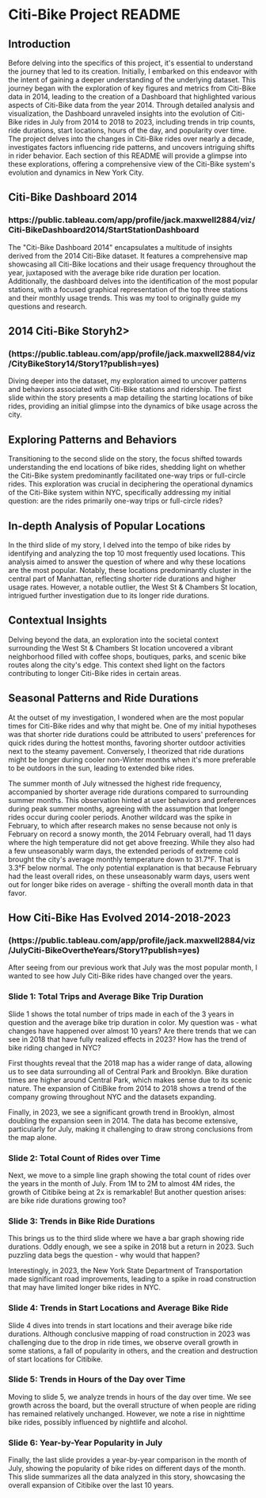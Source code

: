 <h1>Citi-Bike Project README</h1>

<h2>Introduction</h2>
<p>
  Before delving into the specifics of this project, it's essential to understand the journey that led to its creation. Initially, I embarked on this endeavor with the intent of gaining a deeper understanding of the underlying dataset. This journey began with the exploration of key figures and metrics from Citi-Bike data in 2014, leading to the creation of a Dashboard that highlighted various aspects of Citi-Bike data from the year 2014. Through detailed analysis and visualization, the Dashboard unraveled insights into the evolution of Citi-Bike rides in July from 2014 to 2018 to 2023, including trends in trip counts, ride durations, start locations, hours of the day, and popularity over time. The project delves into the changes in Citi-Bike rides over nearly a decade, investigates factors influencing ride patterns, and uncovers intriguing shifts in rider behavior. Each section of this README will provide a glimpse into these explorations, offering a comprehensive view of the Citi-Bike system's evolution and dynamics in New York City.
</p>

<h2>Citi-Bike Dashboard 2014</h2>
<h3>https://public.tableau.com/app/profile/jack.maxwell2884/viz/Citi-BikeDashboard2014/StartStationDashboard</h3>
<p>
  The "Citi-Bike Dashboard 2014" encapsulates a multitude of insights derived from the 2014 Citi-Bike dataset. It features a comprehensive map showcasing all Citi-Bike locations and their usage frequency throughout the year, juxtaposed with the average bike ride duration per location. Additionally, the dashboard delves into the identification of the most popular stations, with a focused graphical representation of the top three stations and their monthly usage trends. This was my tool to originally guide my questions and research.
</p>

<h2>2014 Citi-Bike Storyh2>
<h3>(https://public.tableau.com/app/profile/jack.maxwell2884/viz/CityBikeStory14/Story1?publish=yes)</h3>
<p>
  Diving deeper into the dataset, my exploration aimed to uncover patterns and behaviors associated with Citi-Bike stations and ridership. The first slide within the story presents a map detailing the starting locations of bike rides, providing an initial glimpse into the dynamics of bike usage across the city.
</p>

<h2>Exploring Patterns and Behaviors</h2>
<p>
  Transitioning to the second slide on the story, the focus shifted towards understanding the end locations of bike rides, shedding light on whether the Citi-Bike system predominantly facilitated one-way trips or full-circle rides. This exploration was crucial in deciphering the operational dynamics of the Citi-Bike system within NYC, specifically addressing my initial question: are the rides primarily one-way trips or full-circle rides?
</p>

<h2>In-depth Analysis of Popular Locations</h2>
<p>
  In the third slide of my story, I delved into the tempo of bike rides by identifying and analyzing the top 10 most frequently used locations. This analysis aimed to answer the question of where and why these locations are the most popular. Notably, these locations predominantly cluster in the central part of Manhattan, reflecting shorter ride durations and higher usage rates. However, a notable outlier, the West St & Chambers St location, intrigued further investigation due to its longer ride durations.
</p>

<h2>Contextual Insights</h2>
<p>
  Delving beyond the data, an exploration into the societal context surrounding the West St & Chambers St location uncovered a vibrant neighborhood filled with coffee shops, boutiques, parks, and scenic bike routes along the city's edge. This context shed light on the factors contributing to longer Citi-Bike rides in certain areas.
</p>

<h2>Seasonal Patterns and Ride Durations</h2>
<p>
  At the outset of my investigation, I wondered when are the most popular times for Citi-Bike rides and why that might be. One of my initial hypotheses was that shorter ride durations could be attributed to users' preferences for quick rides during the hottest months, favoring shorter outdoor activities next to the steamy pavement. Conversely, I theorized that ride durations might be longer during cooler non-Winter months when it's more preferable to be outdoors in the sun, leading to extended bike rides.
</p>
<p>
  The summer month of July witnessed the highest ride frequency, accompanied by shorter average ride durations compared to surrounding summer months. This observation hinted at user behaviors and preferences during peak summer months, agreeing with the assumption that longer rides occur during cooler periods. Another wildcard was the spike in February, to which after research makes no sense because not only is February on record a snowy month, the 2014 February overall, had 11 days where the high temperature did not get above freezing. While they also had a few unseasonably warm days, the extended periods of extreme cold brought the city's average monthly temperature down to 31.7°F. That is 3.3°F below normal. The only potential explanation is that because February had the least overall rides, on these unseasonably warm days, users went out for longer bike rides on average - shifting the overall month data in that favor.
</p>

<h2>How Citi-Bike Has Evolved 2014-2018-2023</h2>
<h3>(https://public.tableau.com/app/profile/jack.maxwell2884/viz/JulyCiti-BikeOvertheYears/Story1?publish=yes)</h3>
<p>
  After seeing from our previous work that July was the most popular month, I wanted to see how July Citi-Bike rides have changed over the years.
</p>

<h3>Slide 1: Total Trips and Average Bike Trip Duration</h3>
<p>
  Slide 1 shows the total number of trips made in each of the 3 years in question and the average bike trip duration in color. My question was - what changes have happened over almost 10 years? Are there trends that we can see in 2018 that have fully realized effects in 2023? How has the trend of bike riding changed in NYC?
</p>
<p>
  First thoughts reveal that the 2018 map has a wider range of data, allowing us to see data surrounding all of Central Park and Brooklyn. Bike duration times are higher around Central Park, which makes sense due to its scenic nature. The expansion of CitiBike from 2014 to 2018 shows a trend of the company growing throughout NYC and the datasets expanding.
</p>
<p>
  Finally, in 2023, we see a significant growth trend in Brooklyn, almost doubling the expansion seen in 2014. The data has become extensive, particularly for July, making it challenging to draw strong conclusions from the map alone.
</p>

<h3>Slide 2: Total Count of Rides over Time</h3>
<p>
  Next, we move to a simple line graph showing the total count of rides over the years in the month of July. From 1M to 2M to almost 4M rides, the growth of Citibike being at 2x is remarkable! But another question arises: are bike ride durations growing too?
</p>

<h3>Slide 3: Trends in Bike Ride Durations</h3>
<p>
  This brings us to the third slide where we have a bar graph showing ride durations. Oddly enough, we see a spike in 2018 but a return in 2023. Such puzzling data begs the question - why would that happen?
</p>
<p>
  Interestingly, in 2023, the New York State Department of Transportation made significant road improvements, leading to a spike in road construction that may have limited longer bike rides in NYC.
</p>

<h3>Slide 4: Trends in Start Locations and Average Bike Ride</h3>
<p>
  Slide 4 dives into trends in start locations and their average bike ride durations. Although conclusive mapping of road construction in 2023 was challenging due to the drop in ride times, we observe overall growth in some stations, a fall of popularity in others, and the creation and destruction of start locations for Citibike.
</p>

<h3>Slide 5: Trends in Hours of the Day over Time</h3>
<p>
  Moving to slide 5, we analyze trends in hours of the day over time. We see growth across the board, but the overall structure of when people are riding has remained relatively unchanged. However, we note a rise in nighttime bike rides, possibly influenced by nightlife and alcohol.
</p>

<h3>Slide 6: Year-by-Year Popularity in July</h3>
<p>
  Finally, the last slide provides a year-by-year comparison in the month of July, showing the popularity of bike rides on different days of the month. This slide summarizes all the data analyzed in this story, showcasing the overall expansion of Citibike over the last 10 years.
</p>

